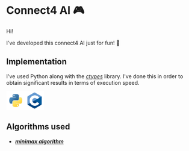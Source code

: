 # Connect4 AI 🎮

Hi!

I've developed this connect4 AI just for fun! 📀

## Implementation
I've used Python along with the *[ctypes](https://docs.python.org/3/library/ctypes.html)* library. I've done this in order to obtain significant results in terms of execution speed.

<img src="https://raw.githubusercontent.com/github/explore/main/topics/python/python.png" width="50" height="50"><img src="https://raw.githubusercontent.com/github/explore/main/topics/c/c.png" width="50" height="50">
## Algorithms used

- ***[minimax algorithm](https://en.wikipedia.org/wiki/Minimax)***
